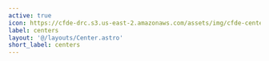 ```yaml
---
active: true
icon: https://cfde-drc.s3.us-east-2.amazonaws.com/assets/img/cfde-centers.png
label: centers
layout: '@/layouts/Center.astro'
short_label: centers
---
```

